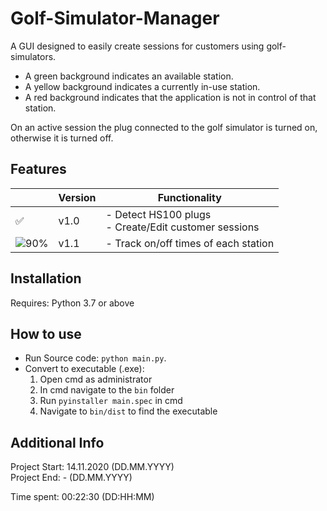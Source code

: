 # Golf-Simulator-Manager
A GUI designed to easily create sessions for customers using golf-simulators.

- A green background indicates an available station.
- A yellow background indicates a currently in-use station.
- A red background indicates that the application is not in control of that station.

On an active session the plug connected to the golf simulator is turned on, otherwise it is turned off.

## Features
|  | Version | Functionality |
|-|-|-|
| ✅ | v1.0 | - Detect HS100 plugs<br> - Create/Edit customer sessions |
| ![90%](https://progress-bar.dev/90) | v1.1 | - Track on/off times of each station |

## Installation
Requires: Python 3.7 or above

## How to use
- Run Source code: ```python main.py```.<br>
- Convert to executable (.exe):
  1. Open cmd as administrator
  1. In cmd navigate to the ```bin``` folder
  1. Run ```pyinstaller main.spec``` in cmd
  1. Navigate to ```bin/dist``` to find the executable

## Additional Info
Project Start: 14.11.2020 </sub>(DD.MM.YYYY)</sub><br>
Project End: - </sub>(DD.MM.YYYY)</sub><br>

Time spent: 00:22:30 </sub>(DD:HH:MM)</sub><br>
